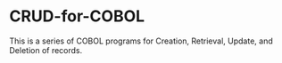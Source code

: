 # CRUD-for-COBOL
This is a series of COBOL programs for Creation, Retrieval, Update, and Deletion of records.
